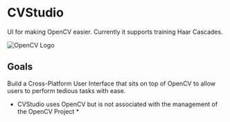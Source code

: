 # CVStudio
UI for making OpenCV easier. Currently it supports training Haar Cascades.

![OpenCV Logo](http://opencv.org/wp-content/themes/opencv/images/logo.png)

## Goals

Build a Cross-Platform User Interface that sits on top of OpenCV to allow users to perform tedious tasks with ease.

* CVStudio uses OpenCV but is not associated with the management of the OpenCV Project *
